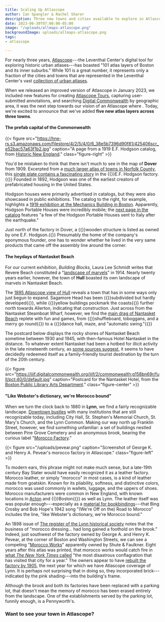 ```yaml
---
title: Scaling Up Atlascope
author: Ian Spangler & Rachel Sharer
description: Three new towns and cities available to explore in Atlascope, with many more to come
date: 2023-06-30T07:00:00-05:00
image: "/uploads/allmaps-atlascope.png"
backgroundImage: uploads/allmaps-atlascope.png
tags:
- atlascope

---
```


For nearly three years, [Atlascope](https://atlascope.org)---the Leventhal Center's digital tool for exploring historic urban atlases---has boasted "101 atlas layers of Boston and its inner suburbs." While 101 is a great number, it represents only a fraction of the cities and towns that are represented in the Leventhal Center's vast [collection of urban atlases](https://collections.leventhalmap.org/search?per_page=100&q=urban+atlas).

When we released an improved version of Atlascope in January 2023, we included new features for creating [Atlascope Tours](https://www.atlascope.org/#/view:tour$tour:346059865907527756), capturing user-submitted annotations, and searching [Digital Commonwealth](https://digitalcommonwealth.org) by geographic area, it was the next step towards our vision of an Atlascope where . Today, we're excited to announce that we've added **five new atlas layers across three towns**.

#### The prefab capital of the Commonwealth

{{< figure src="https://hne-rs.s3.amazonaws.com/filestore/4/2/5/4/0/6_38e5b7396d90f81/425406scr_e52bac57a63f1b2.jpg" caption="A page from a 1919 E.F. Hodgson catalog, from [Historic New England](https://www.historicnewengland.org/explore/collections-access/gusn/283772/)." class="figure-right" >}}

You'd be mistaken to think that there isn't much to see in the map of **Dover** from 1909. Excerpted from a [much larger atlas of towns in Norfolk County](https://collections.leventhalmap.org/search/commonwealth:jd475s50k), this [single plate contains a fascinating story](https://atlascope.org/#/view:share$mode:glass$center:-71.28028,42.24533$zoom:17.37$base:maptiler-streets$overlay:ark:/76611/alj7lxnzb) in the {{<popup img-src="/uploads/hodgson.png" target="blank">}}E.F. Hodgson factory.{{</popup>}} Founded in 1892, Hodgson was one of the earliest creators of prefabricated housing in the United States.

Hodgson houses were primarily advertised in catalogs, but they were also showcased in public exhibitions. The catalog to the right, for example, highlights a [1919 exhibition at the Mechanics Building in Boston](https://www.historicnewengland.org/explore/collections-access/gusn/283772/). Apparently, Hodgson Portable Houses were incredibly mobile; the [next page in the catalog](https://www.historicnewengland.org/explore/collections-access/gusn/283772/) features "a few of the Hodgson Portable Houses sent to Italy after the earthquake."

Just north of the factory in Dover, a {{<popup img-src="/uploads/hodgson-home.png" target="blank">}}wooden structure is listed as owned by one E.F. Hodgson.{{</popup>}} Presumably the home of the company's eponymous founder, one has to wonder whether he lived in the very same products that came off the assembly line around the corner.

#### The heydays of Nantasket Beach

For our current exhibition, *Building Blocks*, Laura Lee Schmidt writes that Revere Beach constituted a "[landscape of marvels](https://www.leventhalmap.org/digital-exhibitions/building-blocks/topics/having-fun/)" in 1914. Nearly twenty years earlier, however, the town of **Hull** boasted its own landscape of marvels in Nantasket Beach.

The [1895 Atlascope view of Hull](https://atlascope.org/#/view:share$mode:glass$center:-70.85802,42.27136$zoom:16.87$base:maptiler-streets$overlay:ark:/76611/algwfrn83) reveals a town that has in some ways only just begun to expand. Sagamore Head has been {{<popup img-src="/uploads/sagamore.png" target="blank">}}subdivided but hardly developed{{</popup>}}, while {{<popup img-src="/uploads/allerton.png" target="blank">}}yellow buildings pockmark the coasts{{</popup>}} further north towards Allerton, indicating that construction. Just across from the Nantasket Steamboat Wharf, however, we find the [main drag of Nantasket Beach](https://atlascope.org/#/view:share$mode:glass$center:-70.85602,42.27099$zoom:17.64$base:massgis-2021-orthos$overlay:ark:/76611/algwfrn83) replete with fun and games, from {{<popup img-src="/uploads/merry.png" target="blank">}}shuffleboard, toboggans, and a merry go round{{</popup>}} to a {{<popup img-src="/uploads/hotel.png" target="blank">}}dance hall, maze, and "automatic swing."{{</popup>}}

The postcard below displays the rocky shores of Nantasket Beach sometime between 1930 and 1945, with then-famous Hotel Nantasket in the distance. To whatever extent Nantasket had been a hotbed for illicit activity in the late nineteenth century, as [some sources suggest](https://www.researchgate.net/profile/Peter-Rosen-5/publication/266617193_QUATERNARY_ENVIRONMENTS_AND_HISTORY_OF_BOSTON_HARBOR_MASSACHUSETTS/links/5435a6130cf2643ab9867d8a/QUATERNARY-ENVIRONMENTS-AND-HISTORY-OF-BOSTON-HARBOR-MASSACHUSETTS.pdf), it seems to have decidedly redeemed itself as a family-friendly tourist destination by the turn of the 20th century.

{{< figure src="https://iiif.digitalcommonwealth.org/iiif/2/commonwealth:g158bn69r/full/pct:40/0/default.jpg" caption="Postcard for the Nantasket Hotel, from the [Boston Public Library Arts Department](https://www.digitalcommonwealth.org/search/commonwealth:g158bn68g)." class="figure-center" >}}

#### "Like Webster's dictionary, we're Morocco bound"

When we turn the clock back to 1880 in **Lynn**, we find a fairly recognizable landscape. [Downtown bustles](https://atlascope.org/#/view:share$mode:glass$center:-70.95366,42.46398$zoom:18.02$base:maptiler-streets$overlay:ark:/76611/aliugq9xo) with many institutions that are still recognizable today, including City Hall, St. Stephen's Memorial Church, St. Mary's Church, and the Lynn Common. Making our way north up Franklin Street, however, we find something unfamiliar: a set of buildings nestled between Pine Grove Cemetery and an anonymous brook, bearing the curious label "[Morocco Factory](https://atlascope.org/#/view:share$mode:glass$center:-70.95812,42.47225$zoom:17.95$base:massgis-2021-orthos$overlay:ark:/76611/aliugq9xo)."

{{< figure src="/uploads/pevear.png" caption="Screenshot of George K. and Henry A. Pevear's morocco factory in Atlascope." class="figure-left" >}}

To modern ears, this phrase might not make much sense, but a late-19th century Bay Stater would have easily recognized it as a leather factory. Morocco leather, or simply "morocco" in most cases, is a kind of leather made from goatskin. Known for its pliability, softness, and distinctive colors, morocco was used commonly in wallets, luggage, and the uppers of shoes. Morocco manufacturers were common in New England, with known locations in [Acton](https://www.actonhistoricalsociety.org/blog/morocco-in-south-acton) and {{<popup img-src="/uploads/morocco-leather.jpeg" target="blank">}}Boston{{</popup>}} as well as Lynn. The leather itself was was popular enough---especially as a [material for bookbindings](https://www.baumanrarebooks.com/blog/the-secret-language-of-rare-books-morocco/)---that Bing Crosby and Bob Hope's 1942 song "(We're Off on the) Road to Morocco" includes the line, "like Webster's dictionary, we're Morocco bound."

An 1898 issue of [The register of the Lynn historical society](https://archive.org/details/registeroflynnhi08lynn/page/n199/mode/2up) notes that the business of "morocco dressing... had long gained a foothold on the brook." Indeed, just southwest of the factory owned by George A. and Henry K. Pevear, at the corner of Boston and Washington Streets, we can see a competing "[Morocco Works](https://atlascope.org/#/view:share$mode:glass$center:-70.95759,42.47162$zoom:18.87$base:massgis-2021-orthos$overlay:ark:/76611/aliugq9xo)" apparently owned by Shute & Faulkner. Eight years after this atlas was printed, that morocco works would catch fire in [what *The New York Times* called](https://www.nytimes.com/1888/12/23/archives/a-big-fire-in-lynn.html) "the most disastrous conflagration that has visited that city for a year." The owners appear to have [rebuilt the factory by 1905](https://atlascope.org/#/view:share$mode:glass$center:-70.95818,42.47133$zoom:18.87$base:massgis-2021-orthos$overlay:ark:/76611/aliyp2doa), the next year for which we have Atlascope coverage of Lynn. It is perhaps not surprising that in doing so, they incorporated brick---indicated by the pink shading---into the building's frame.

Although the brook and both its factories have been replaced with a parking lot, that doesn't mean the memory of morocco has been erased entirely from the landscape. One of the establishments served by the parking lot, funnily enough, is a Pennyworth's.

### Want to see your town in Atlascope?


[^1]: See [Native Land](https://native-land.ca/).